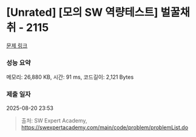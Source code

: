 # [Unrated] [모의 SW 역량테스트] 벌꿀채취 - 2115 

[문제 링크](https://swexpertacademy.com/main/code/problem/problemDetail.do?contestProbId=AV5V4A46AdIDFAWu) 

### 성능 요약

메모리: 26,880 KB, 시간: 91 ms, 코드길이: 2,121 Bytes

### 제출 일자

2025-08-20 23:53



> 출처: SW Expert Academy, https://swexpertacademy.com/main/code/problem/problemList.do